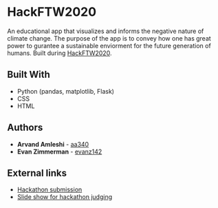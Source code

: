# HackFTW2020

An educational app that visualizes and informs the negative nature of climate change. The purpose of the app is to convey how one has great power to gurantee a sustainable enviorment for the future generation of humans.
Built during [HackFTW2020](www.hackftw.cf).

## Built With

* Python (pandas, matplotlib, Flask)
* CSS
* HTML

## Authors

* **Arvand Amleshi** - [aa340](https://github.com/aa340)
* **Evan Zimmerman** - [evanz142](https://github.com/evanz)

## External links

* [Hackathon submission](https://devpost.com/software/the-ecolizer)
* [Slide show for hackathon judging](https://docs.google.com/presentation/d/1r7HgRs788RTII9A9DMW11g5_NpVuwp6UrOYQtV5OGu4/edit?usp=sharing)

